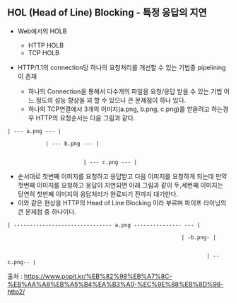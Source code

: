 ## HOL (Head of Line) Blocking - 특정 응답의 지연

- Web에서의 HOLB
  - HTTP HOLB
  - TCP HOLB
 
- HTTP/1.1의 connection당 하나의 요청처리를 개선할 수 있는 기법중 pipelining이 존재 
  - 하나의 Connection을 통해서 다수개의 파일을 요청/응답 받을 수 있는 기법 어느 정도의 성능 향상을 꾀 할 수 있으나 큰 문제점이 하나 있다.
  - 하나의 TCP연결에서 3개의 이미지(a.png, b.png, c.png)를 얻을려고 하는경우 HTTP의 요청순서는 다음 그림과 같다. 
  
```text  
| --- a.png --- |

            | --- b.png --- |


                        | --- c.png --- |
```

- 순서대로 첫번째 이미지를 요청하고 응답받고 다음 이미지를 요청하게 되는데 만약 첫번째 이미지를 요청하고 응답이 지연되면 아래 그림과 같이 두,세번째 이미지는 당연히 첫번째 이미지의 응답처리가 완료되기 전까지 대기한다.
- 이와 같은 현상을 HTTP의 Head of Line Blocking 이라 부르며 파이프 라이닝의 큰 문제점 중 하나이다.
```text
| ------------------------------- a.png --------------- --- |

                                                       | -b.png- |


                                                               | --c.png-- |
```                                                        
출처 : https://www.popit.kr/%EB%82%98%EB%A7%8C-%EB%AA%A8%EB%A5%B4%EA%B3%A0-%EC%9E%88%EB%8D%98-http2/
